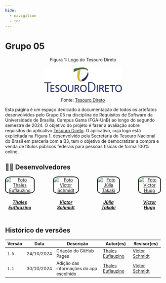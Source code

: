```yaml
---
hide:
  - navigation
  - toc
---
```


# Grupo 05

<p align="center" > <font>Figura 1: Logo do Tesouro Direto</font> <br><br><img style="border-radius: 0%" src="assets/logo-tesourodireto.png" width = 50%></p>
<p align="center" > <font>Fonte: <a href="https://www.tesourodireto.com.br">Tesouro Direto</a></font> <br></p>

Esta página é um espaço dedicado à documentação de todos os artefatos desenvolvidos pelo Grupo 05 na disciplina de Requisitos de Software da Universidade de Brasília, Campus Gama (FGA-UnB) ao longo do segundo semestre de 2024. O objetivo do projeto é fazer a avaliação sobre requisitos do aplicativo [Tesouro Direto](https://www.tesourodireto.com.br). O aplicativo, cuja logo está explicitada na Figura 1, desenvolvido pela Secretaria do Tesouro Nacional do Brasil em parceria com a B3, tem o objetivo de democratizar a compra e venda de títulos públicos federais para pessoas físicas de forma 100% online.

## 👨‍💻 Desenvolvedores

<div style="display: flex; flex-direction: column; align-items: center; gap: 10px;">
    <div style="display: flex; align-items: end; justify-content: center; gap: 30px;">
        <div style="text-align: center;">
            <a href="https://github.com/thaleseuflauzino">
                <img src="https://github.com/thaleseuflauzino.png" alt="Foto Thales Euflauzino" width="130px" height="50%" style="border-radius:20%; border: 2px solid black"/>
                <h5 class="text-center">Thales<br>Euflauzino</h5>
        </div>
        <div style="text-align: center;">
            <a href="https://github.com/moonshinerd">
                <img src="https://github.com/moonshinerd.png" alt="Foto Víctor Schmidt" width="130px" height="50%" style="border-radius:20%; border: 2px solid black"/>
                <h5 class="text-center">Víctor<br>Schmidt</h5>
        </div>
        <div style="text-align: center;">
            <a href="https://github.com/juliatakaki">
                <img src="https://github.com/juliatakaki.png" alt="Foto Júlia Takaki" width="130px" height="50%" style="border-radius:20%; border: 2px solid black"/>
                <h5 class="text-center">Júlia<br>Takaki</h5>
        </div>
        <div style="text-align: center;">
            <a href="https://github.com/ViictorHugoo">
                <img src="https://github.com/ViictorHugoo.png" alt="Foto Victor Hugo" width="130px" height="50%" style="border-radius:20%; border: 2px solid black"/>
                <h5 class="text-center">Victor<br>Hugo</h5>
            </a>
        </div>  
    </div>
</div>

## Histórico de versões

Versão |   Data  | Descrição | Autor(es) | Revisor(es)
------ | ---- | ------ | ---------- | ----------
`1.0` | 24/10/2024 | Criação do GitHub Pages | [Thales Euflauzino](https://github.com/thaleseuflauzino) | [Víctor Schmidt](https://github.com/moonshinerd)
`1.1` | 30/10/2024 | Adição das informações do app escolhido | [Thales Euflauzino](https://github.com/thaleseuflauzino) | [Víctor Schmidt](https://github.com/moonshinerd)
